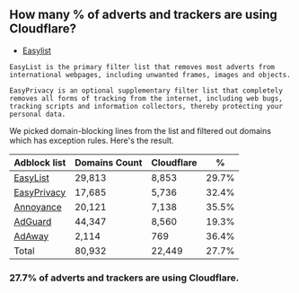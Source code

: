 ## How many % of adverts and trackers are using Cloudflare?


- [Easylist](https://web.archive.org/web/20210516110248/https://easylist.to/)
```
EasyList is the primary filter list that removes most adverts from international webpages, including unwanted frames, images and objects.

EasyPrivacy is an optional supplementary filter list that completely removes all forms of tracking from the internet, including web bugs, tracking scripts and information collectors, thereby protecting your personal data.
```


We picked domain-blocking lines from the list and filtered out domains which has exception rules.
Here's the result.


| Adblock list | Domains Count | Cloudflare | % |
| --- | --- | --- | --- |
| [EasyList](https://easylist.to/easylist/easylist.txt) | 29,813 | 8,853 | 29.7% |
| [EasyPrivacy](https://easylist.to/easylist/easyprivacy.txt) | 17,685 | 5,736 | 32.4% |
| [Annoyance](https://secure.fanboy.co.nz/fanboy-annoyance.txt) | 20,121 | 7,138 | 35.5% |
| [AdGuard](https://adguardteam.github.io/AdGuardSDNSFilter/Filters/filter.txt) | 44,347 | 8,560 | 19.3% |
| [AdAway](https://raw.githubusercontent.com/AdAway/adaway.github.io/master/hosts.txt) | 2,114 | 769 | 36.4% |
| Total | 80,932 | 22,449 | 27.7% |


### 27.7% of adverts and trackers are using Cloudflare.
